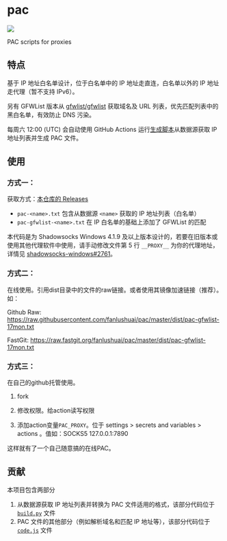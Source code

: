 # pac

![](https://github.com/fanlushuai/pac/actions/workflows/build.yml/badge.svg)

PAC scripts for proxies

## 特点

基于 IP 地址白名单设计，位于白名单中的 IP 地址走直连，白名单以外的 IP 地址走代理（暂不支持 IPv6）。

另有 GFWList 版本从 [gfwlist/gfwlist](https://github.com/gfwlist/gfwlist) 获取域名及 URL 列表，优先匹配列表中的黑白名单，有效防止 DNS 污染。

每周六 12:00 (UTC) 会自动使用 GitHub Actions 运行[生成脚本](build.py)从数据源获取 IP 地址列表并生成 PAC 文件。

## 使用

### 方式一：

获取方式：[本仓库的 Releases](https://github.com/iBug/pac/releases/latest)

- `pac-<name>.txt` 包含从数据源 `<name>` 获取的 IP 地址列表（白名单）
- `pac-gfwlist-<name>.txt` 在 IP 白名单的基础上添加了 GFWList 的匹配

本代码是为 Shadowsocks Windows 4.1.9 及以上版本设计的，若要在旧版本或使用其他代理软件中使用，请手动修改文件第 5 行 `__PROXY__` 为你的代理地址，详情见 [shadowsocks-windows#2761](https://github.com/shadowsocks/shadowsocks-windows/issues/2761)。

### 方式二：

在线使用。引用dist目录中的文件的raw链接。或者使用其镜像加速链接（推荐）。如：

Github Raw: https://raw.githubusercontent.com/fanlushuai/pac/master/dist/pac-gfwlist-17mon.txt

FastGit: https://raw.fastgit.org/fanlushuai/pac/master/dist/pac-gfwlist-17mon.txt

### 方式三：

在自己的github托管使用。

1. fork

2. 修改权限。给action读写权限

3. 添加action变量`PAC_PROXY`。位于 settings > secrets and variables > actions 。值如：SOCKS5 127.0.0.1:7890

这样就有了一个自己随意搞的在线PAC。 

## 贡献

本项目包含两部分

1. 从数据源获取 IP 地址列表并转换为 PAC 文件适用的格式，该部分代码位于 [`build.py`](build.py) 文件
2. PAC 文件的其他部分（例如解析域名和匹配 IP 地址等），该部分代码位于 [`code.js`](code.js) 文件
